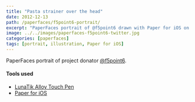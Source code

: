 ```yaml
---
title: "Pasta strainer over the head"
date: 2012-12-13
path: /paperfaces/f5point6-portrait/
excerpt: "PaperFaces portrait of @f5point6 drawn with Paper for iOS on an iPad."
image: ../../images/paperfaces-f5point6-twitter.jpg
categories: [paperfaces]
tags: [portrait, illustration, Paper for iOS]
---
```


PaperFaces portrait of project donator [@f5point6](https://twitter.com/f5point6).

#### Tools used

- [LunaTik Alloy Touch Pen](https://www.amazon.com/gp/product/B00821TR7G/ref=as_li_ss_tl?ie=UTF8&tag=mademist-20&linkCode=as2&camp=1789&creative=390957&creativeASIN=B00821TR7G)
- [Paper for iOS](https://paper.bywetransfer.com/)
